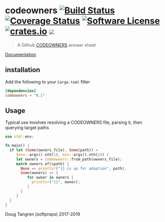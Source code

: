 # codeowners [![Build Status](https://travis-ci.org/softprops/codeowners.svg?branch=master)](https://travis-ci.org/softprops/codeowners) [![Coverage Status](https://coveralls.io/repos/github/softprops/codeowners/badge.svg?branch=master)](https://coveralls.io/github/softprops/codeowners?branch=master) [![Software License](https://img.shields.io/badge/license-MIT-brightgreen.svg)](LICENSE) [![crates.io](https://img.shields.io/crates/v/codeowners.svg)](https://crates.io/crates/codeowners) [![](https://github.com/softprops/codeowners/workflows/Main/badge.svg)](https://github.com/softprops/codeowners/actions)

> A Github [CODEOWNERS](https://help.github.com/articles/about-codeowners/) answer sheet

[Documentation](https://docs.rs/codeowners)

## installation

Add the following to your `Cargo.toml` filter

```toml
[dependencies]
codeowners = "0.1"
```

## Usage

Typical use involves resolving a CODEOWNERS file, parsing it, then querying target paths

```rust
use std::env;

fn main() {
  if let (Some(owners_file), Some(path)) =
     (env::args().nth(1), env::args().nth(2)) {
     let owners = codeowners::from_path(owners_file);
     match owners.of(&path) {
       None => println!("{} is up for adoption", path),
       Some(owners) => {
          for owner in owners {
            println!("{}", owner);
          }
       }
     }
  }
}
```

Doug Tangren (softprops) 2017-2019
